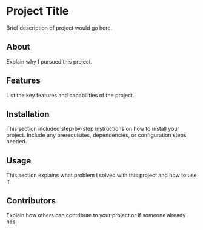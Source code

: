 # Project Title

Brief description of project would go here.

## About

Explain why I pursued this project.

## Features

List the key features and capabilities of the project.

## Installation

This section included step-by-step instructions on how to install your project. Include any prerequisites, dependencies, or configuration steps needed.

## Usage

This section explains what problem I solved with this project and how to use it. 

## Contributors

Explain how others can contribute to your project or if someone already has. 


